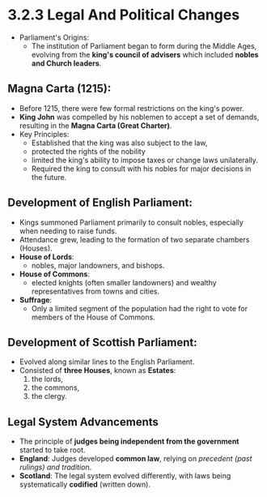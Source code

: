 # 3.2.3 Legal And Political Changes

- Parliament's Origins:
    - The institution of Parliament began to form during the Middle Ages, evolving from the **king's council of advisers** which included **nobles and Church leaders**.

## **Magna Carta (1215)**:
- Before 1215, there were few formal restrictions on the king's power.
- **King John** was compelled by his noblemen to accept a set of demands, resulting in the **Magna Carta (Great Charter)**.
- Key Principles:
    - Established that the king was also subject to the law,
    - protected the rights of the nobility
    - limited the king's ability to impose taxes or change laws unilaterally.
    - Required the king to consult with his nobles for major decisions in the future.

## Development of **English Parliament**:
- Kings summoned Parliament primarily to consult nobles, especially when needing to raise funds.
- Attendance grew, leading to the formation of two separate chambers (Houses).
- **House of Lords**:
    - nobles, major landowners, and bishops.
- **House of Commons**:
    - elected knights (often smaller landowners) and wealthy representatives from towns and cities.
- **Suffrage**:
    - Only a limited segment of the population had the right to vote for members of the House of Commons.

## Development of **Scottish Parliament**:
- Evolved along similar lines to the English Parliament.
- Consisted of **three Houses**, known as **Estates**:
    1. the lords,
    2. the commons,
    3. the clergy.

## Legal System Advancements
- The principle of **judges being independent from the government** started to take root.
- **England**: Judges developed **common law**, relying on *precedent (past rulings) and tradition*.
- **Scotland**: The legal system evolved differently, with laws being systematically **codified** (written down).